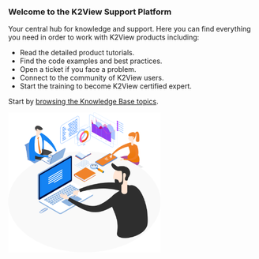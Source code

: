 ### Welcome to the K2View Support Platform

Your central hub for knowledge and support. Here you can find everything you need in order to work with K2View products including:

* Read the detailed product tutorials.
* Find the code examples and best practices.
* Open a ticket if you face a problem.
* Connect to the community of K2View users.
* Start the training to become K2View certified expert.

Start by [browsing the Knowledge Base topics](https://support.k2view.com/knowledge-base.html).



<img src="images/img7.png" alt="image" style="zoom:67%;" />

